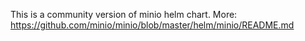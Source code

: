 This is a community version of minio helm chart.
More: https://github.com/minio/minio/blob/master/helm/minio/README.md